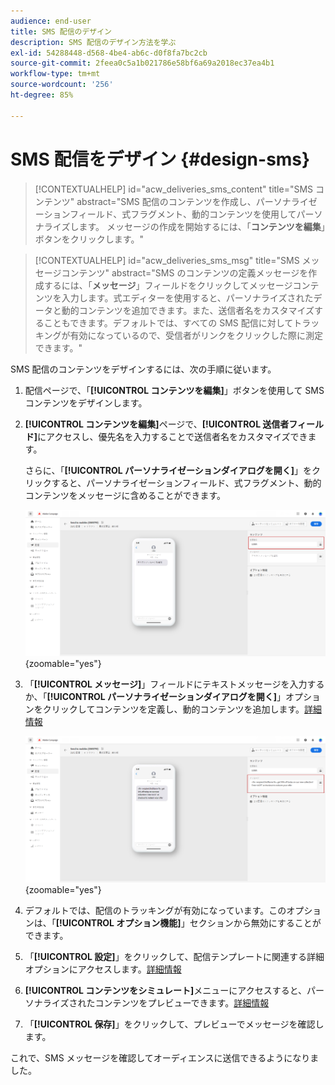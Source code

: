 ```yaml
---
audience: end-user
title: SMS 配信のデザイン
description: SMS 配信のデザイン方法を学ぶ
exl-id: 54288448-d568-4be4-ab6c-d0f8fa7bc2cb
source-git-commit: 2feea0c5a1b021786e58bf6a69a2018ec37ea4b1
workflow-type: tm+mt
source-wordcount: '256'
ht-degree: 85%

---
```


# SMS 配信をデザイン {#design-sms}

>[!CONTEXTUALHELP]
>id="acw_deliveries_sms_content"
>title="SMS コンテンツ"
>abstract="SMS 配信のコンテンツを作成し、パーソナライゼーションフィールド、式フラグメント、動的コンテンツを使用してパーソナライズします。 メッセージの作成を開始するには、「**コンテンツを編集**」ボタンをクリックします。"

>[!CONTEXTUALHELP]
>id="acw_deliveries_sms_msg"
>title="SMS メッセージコンテンツ"
>abstract="SMS のコンテンツの定義メッセージを作成するには、「**メッセージ**」フィールドをクリックしてメッセージコンテンツを入力します。式エディターを使用すると、パーソナライズされたデータと動的コンテンツを追加できます。また、送信者名をカスタマイズすることもできます。デフォルトでは、すべての SMS 配信に対してトラッキングが有効になっているので、受信者がリンクをクリックした際に測定できます。"

SMS 配信のコンテンツをデザインするには、次の手順に従います。

1. 配信ページで、「**[!UICONTROL コンテンツを編集]**」ボタンを使用して SMS コンテンツをデザインします。

1. **[!UICONTROL コンテンツを編集]**&#x200B;ページで、**[!UICONTROL 送信者フィールド]**&#x200B;にアクセスし、優先名を入力することで送信者名をカスタマイズできます。

   さらに、「**[!UICONTROL パーソナライゼーションダイアログを開く]**」をクリックすると、パーソナライゼーションフィールド、式フラグメント、動的コンテンツをメッセージに含めることができます。

   ![](assets/sms_content_1.png){zoomable="yes"}

1. 「**[!UICONTROL メッセージ]**」フィールドにテキストメッセージを入力するか、「**[!UICONTROL パーソナライゼーションダイアログを開く]**」オプションをクリックしてコンテンツを定義し、動的コンテンツを追加します。[詳細情報](../personalization/gs-personalization.md)

   ![](assets/sms_content_2.png){zoomable="yes"}

1. デフォルトでは、配信のトラッキングが有効になっています。このオプションは、「**[!UICONTROL オプション機能]**」セクションから無効にすることができます。

1. 「**[!UICONTROL 設定]**」をクリックして、配信テンプレートに関連する詳細オプションにアクセスします。[詳細情報](../advanced-settings/delivery-settings.md)

1. **[!UICONTROL コンテンツをシミュレート]**&#x200B;メニューにアクセスすると、パーソナライズされたコンテンツをプレビューできます。[詳細情報](send-sms.md#preview-sms)

1. 「**[!UICONTROL 保存]**」をクリックして、プレビューでメッセージを確認します。

これで、SMS メッセージを確認してオーディエンスに送信できるようになりました。
